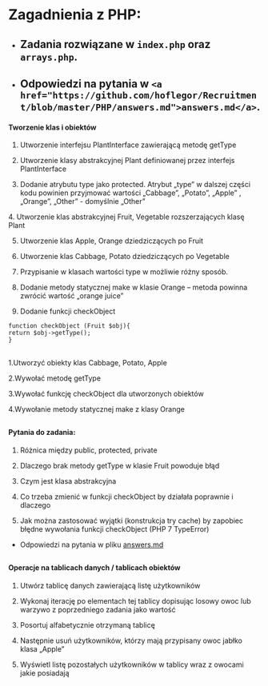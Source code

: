 # Zagadnienia z PHP:

* ## Zadania rozwiązane w ```index.php``` oraz ``arrays.php``.
* ## Odpowiedzi na pytania w ``` <a href="https://github.com/hoflegor/Recruitment/blob/master/PHP/answers.md">answers.md</a> ```. 


#### Tworzenie klas i obiektów

1. Utworzenie interfejsu PlantInterface zawierającą metodę getType

2. Utworzenie klasy abstrakcyjnej Plant definiowanej przez interfejs PlantInterface

3. Dodanie atrybutu type jako protected. Atrybut „type” w dalszej części kodu powinien przyjmować wartości „Cabbage”, „Potato”, „Apple” , „Orange”, „Other”  - domyślnie „Other”
</s>
4. Utworzenie klas abstrakcyjnej Fruit, Vegetable rozszerzających klasę Plant

5. Utworzenie klas Apple, Orange dziedziczących po Fruit

6. Utworzenie klas Cabbage, Potato dziedziczących po Vegetable
 
7. Przypisanie w klasach wartości type w możliwie różny sposób.
 
8. Dodanie metody statycznej make w klasie Orange – metoda powinna zwrócić wartość „orange juice”

9. Dodanie funkcji checkObject
```
function checkObject (Fruit $obj){
return $obj->getType();                
}
```

##

1.Utworzyć obiekty klas Cabbage, Potato, Apple

2.Wywołać metodę getType

3.Wywołać funkcję checkObject dla utworzonych obiektów

4.Wywołanie metody statycznej make z klasy Orange

## 

#### Pytania do zadania:

1. Różnica między public, protected, private

2. Dlaczego brak metody getType w klasie Fruit powoduje błąd

3. Czym jest klasa abstrakcyjna

4. Co trzeba zmienić w funkcji checkObject by działała poprawnie i dlaczego

5. Jak można zastosować wyjątki (konstrukcja try cache) by zapobiec błędne wywołania funkcji checkObject (PHP 7 TypeError)
 
* Odpowiedzi na pytania w pliku <a href="https://github.com/hoflegor/Recruitment/blob/master/PHP/answers.md">answers.md</a>
 
##
 
#### Operacje na tablicach danych / tablicach obiektów

1. Utwórz tablicę danych zawierającą listę użytkowników

2. Wykonaj iterację po elementach tej tablicy dopisując losowy owoc lub warzywo z poprzedniego zadania jako wartość

3. Posortuj alfabetycznie otrzymaną tablicę

4. Następnie usuń użytkowników, którzy mają przypisany owoc jabłko klasa „Apple”

5. Wyświetl listę pozostałych użytkowników w tablicy wraz z owocami jakie posiadają
